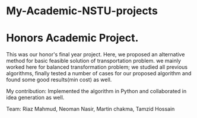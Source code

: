 # My-Academic-NSTU-projects

# Honors Academic Project.
This was our honor's final year project. Here, we proposed an alternative method for basic feasible 
solution of transportation problem. we mainly worked here for balanced transformation problem; we studied all previous algorithms, finally tested a number of cases for our proposed algorithm and found some good results(min cost) as well. 

My contribution: Implemented the algorithm in Python and collaborated in idea generation as well.

Team: Riaz Mahmud, Neoman Nasir, Martin chakma, Tamzid Hossain

